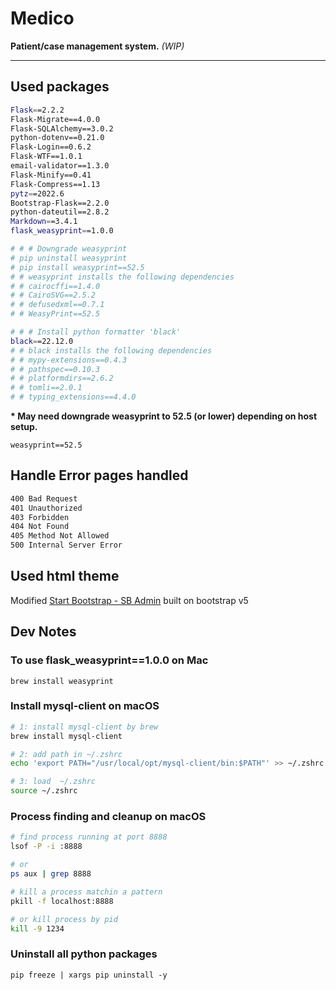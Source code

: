 # Medico

**Patient/case management system.** 
*(WIP)*

---

## Used packages

```bash
Flask==2.2.2
Flask-Migrate==4.0.0
Flask-SQLAlchemy==3.0.2
python-dotenv==0.21.0
Flask-Login==0.6.2
Flask-WTF==1.0.1
email-validator==1.3.0
Flask-Minify==0.41
Flask-Compress==1.13
pytz==2022.6
Bootstrap-Flask==2.2.0
python-dateutil==2.8.2
Markdown==3.4.1
flask_weasyprint==1.0.0

# # # Downgrade weasyprint
# pip uninstall weasyprint
# pip install weasyprint==52.5
# # weasyprint installs the following dependencies
# # cairocffi==1.4.0
# # CairoSVG==2.5.2
# # defusedxml==0.7.1
# # WeasyPrint==52.5

# # # Install python formatter 'black'
black==22.12.0
# # black installs the following dependencies
# # mypy-extensions==0.4.3
# # pathspec==0.10.3
# # platformdirs==2.6.2
# # tomli==2.0.1
# # typing_extensions==4.4.0
```

**\* May need downgrade weasyprint to 52.5 (or lower) depending on host setup.**

```weasyprint==52.5```

## Handle Error pages handled

```bash
400 Bad Request
401 Unauthorized
403 Forbidden
404 Not Found
405 Method Not Allowed
500 Internal Server Error
```

## Used html theme

Modified [Start Bootstrap - SB Admin](https://startbootstrap.com/template/sb-admin/) built on bootstrap v5

## Dev Notes

### To use flask_weasyprint==1.0.0 on Mac

```brew install weasyprint```

### Install mysql-client on macOS

```bash
# 1: install mysql-client by brew
brew install mysql-client

# 2: add path in ~/.zshrc
echo 'export PATH="/usr/local/opt/mysql-client/bin:$PATH"' >> ~/.zshrc

# 3: load  ~/.zshrc
source ~/.zshrc
```

### Process finding and cleanup on macOS

```bash
# find process running at port 8888
lsof -P -i :8888

# or
ps aux | grep 8888

# kill a process matchin a pattern
pkill -f localhost:8888

# or kill process by pid
kill -9 1234
```

### Uninstall all python packages

```pip freeze | xargs pip uninstall -y```
